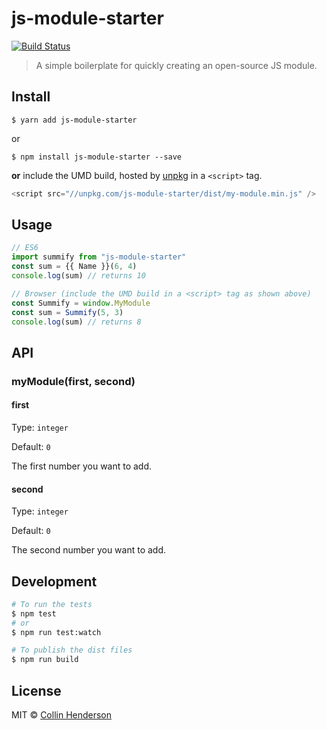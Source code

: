 # js-module-starter

[![Build Status](https://travis-ci.org/syropian/js-module-starter.svg?branch=master)](https://travis-ci.org/syropian/js-module-starter)

> A simple boilerplate for quickly creating an open-source JS module.

## Install

```
$ yarn add js-module-starter
```

or

```
$ npm install js-module-starter --save
```

**or** include the UMD build, hosted by [unpkg](https://unpkg.com) in a `<script>` tag.

```js
<script src="//unpkg.com/js-module-starter/dist/my-module.min.js" />
```

## Usage

```js
// ES6
import summify from "js-module-starter"
const sum = {{ Name }}(6, 4)
console.log(sum) // returns 10
```

```js
// Browser (include the UMD build in a <script> tag as shown above)
const Summify = window.MyModule
const sum = Summify(5, 3)
console.log(sum) // returns 8
```

## API

### myModule(first, second)

#### first

Type: `integer`

Default: `0`

The first number you want to add.

#### second

Type: `integer`

Default: `0`

The second number you want to add.

## Development

```bash
# To run the tests
$ npm test
# or
$ npm run test:watch

# To publish the dist files
$ npm run build
```

## License

MIT © [Collin Henderson](https://github.com/syropian)
